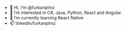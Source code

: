 - 👋 Hi, I’m @furkanplmz
- 👀 I’m interested in C#, Java, Python, React and Angular
- 🌱 I’m currently learning React Native 
- 📫 linkedin/furkanplmz

<!---
furkanplmz/furkanplmz is a ✨ special ✨ repository because its `README.md` (this file) appears on your GitHub profile.
You can click the Preview link to take a look at your changes.
--->
